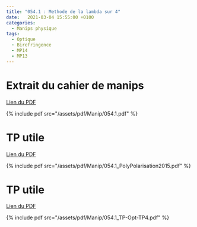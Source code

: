 ```yaml
---
title: "054.1 : Methode de la lambda sur 4"
date:   2021-03-04 15:55:00 +0100
categories:
  - Manips physique
tags:
  - Optique
  - Birefringence
  - MP14
  - MP13
---
```


# Extrait du cahier de manips

[Lien du PDF](/assets/pdf/Manip/054.1.pdf)

{% include pdf src="/assets/pdf/Manip/054.1.pdf" %}

# TP utile

[Lien du PDF](/assets/pdf/Manip/054.1_PolyPolarisation2015.pdf)

{% include pdf src="/assets/pdf/Manip/054.1_PolyPolarisation2015.pdf" %}

# TP utile

[Lien du PDF](/assets/pdf/Manip/054.1_TP-Opt-TP4.pdf)

{% include pdf src="/assets/pdf/Manip/054.1_TP-Opt-TP4.pdf" %}
